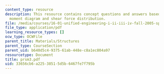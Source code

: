 ```yaml
---
content_type: resource
description: This resource contains concept questions and answers based on bending
  moment diagram and shear force distribution.
file: /media/courses/16-01-unified-engineering-i-ii-iii-iv-fall-2005-spring-2006/33656cb6a22538515d5b6467fe7f795b_prsm3.pdf
file_type: application/pdf
learning_resource_types: []
ocw_type: OCWFile
parent_title: Materials/Structures
parent_type: CourseSection
parent_uid: b640d5c4-9375-61ab-448e-c8a1ec804a97
resourcetype: Document
title: prsm3.pdf
uid: 33656cb6-a225-3851-5d5b-6467fe7f795b
---
```

